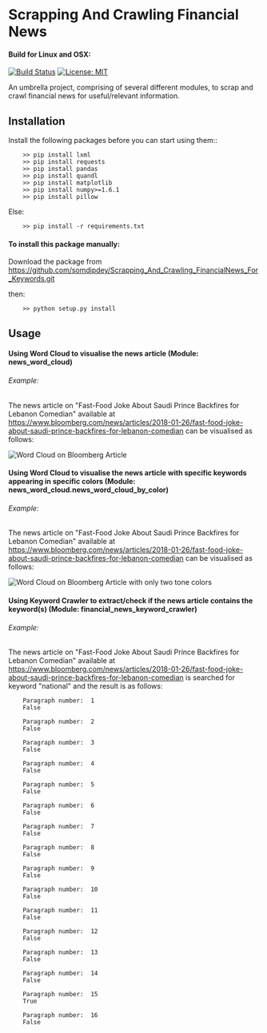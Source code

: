 # Scrapping And Crawling Financial News

#### Build for Linux and OSX:
[![Build Status](https://travis-ci.org/somdipdey/Scrapping_And_Crawling_FinancialNews_For_Keywords.svg?branch=master)](https://travis-ci.org/somdipdey/Scrapping_And_Crawling_FinancialNews_For_Keywords)
[![License: MIT](https://img.shields.io/badge/License-MIT-red.svg)](https://github.com/somdipdey/Scrapping_And_Crawling_FinancialNews_For_Keywords/blob/master/LICENSE)

An umbrella project, comprising of several different modules, to scrap and crawl financial news for useful/relevant information.

## Installation

Install the following packages before you can start using them::

		>> pip install lxml
		>> pip install requests
		>> pip install pandas
		>> pip install quandl
		>> pip install matplotlib
		>> pip install numpy>=1.6.1
		>> pip install pillow

Else:

		>> pip install -r requirements.txt

#### To install this package manually:
Download the package from https://github.com/somdipdey/Scrapping_And_Crawling_FinancialNews_For_Keywords.git

then:

		>> python setup.py install

## Usage

#### Using Word Cloud to visualise the news article (Module: news_word_cloud)

###### Example:

The news article on "Fast-Food Joke About Saudi Prince Backfires for Lebanon Comedian" available at https://www.bloomberg.com/news/articles/2018-01-26/fast-food-joke-about-saudi-prince-backfires-for-lebanon-comedian  can be visualised as follows:

![Word Cloud on Bloomberg Article](https://user-images.githubusercontent.com/8515608/36053428-9aee79f8-0de9-11e8-9b80-770f82d16c3c.png)

#### Using Word Cloud to visualise the news article with specific keywords appearing in specific colors (Module: news_word_cloud.news_word_cloud_by_color)

###### Example:

The news article on "Fast-Food Joke About Saudi Prince Backfires for Lebanon Comedian" available at https://www.bloomberg.com/news/articles/2018-01-26/fast-food-joke-about-saudi-prince-backfires-for-lebanon-comedian  can be visualised as follows:

![Word Cloud on Bloomberg Article with only two tone colors](https://user-images.githubusercontent.com/8515608/36055502-ca7edfea-0df4-11e8-851c-d75cd1db8cf3.png)


#### Using Keyword Crawler to extract/check if the news article contains the keyword(s) (Module: financial_news_keyword_crawler)

###### Example:

The news article on "Fast-Food Joke About Saudi Prince Backfires for Lebanon Comedian" available at https://www.bloomberg.com/news/articles/2018-01-26/fast-food-joke-about-saudi-prince-backfires-for-lebanon-comedian is searched for keyword "national" and the result is as follows:

		Paragraph number:  1 
		False 

		Paragraph number:  2 
		False 

		Paragraph number:  3 
		False 

		Paragraph number:  4 
		False 

		Paragraph number:  5 
		False 

		Paragraph number:  6 
		False 

		Paragraph number:  7 
		False 

		Paragraph number:  8 
		False 

		Paragraph number:  9 
		False 

		Paragraph number:  10 
		False 

		Paragraph number:  11 
		False 

		Paragraph number:  12 
		False 

		Paragraph number:  13 
		False 

		Paragraph number:  14 
		False 

		Paragraph number:  15 
		True 

		Paragraph number:  16 
		False 